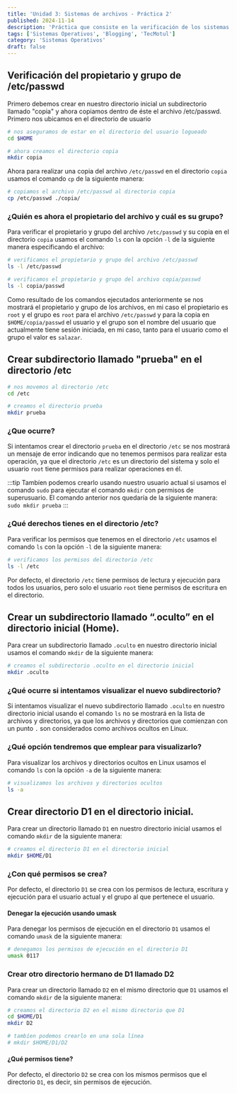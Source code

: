 ```yaml
---
title: 'Unidad 3: Sistemas de archivos - Práctica 2'
published: 2024-11-14
description: 'Práctica que consiste en la verificación de los sistemas de archivos en Linux (permisos, propietarios, etc.)'
tags: ['Sistemas Operativos', 'Blogging', 'TecMotul']
category: 'Sistemas Operativos'
draft: false
---
```


## Verificación del propietario y grupo de /etc/passwd

Primero debemos crear en nuestro directorio inicial un subdirectorio llamado "copia" y ahora copiamos dentro de éste el archivo /etc/passwd.
Primero nos ubicamos en el directorio de usuario

```bash
# nos aseguramos de estar en el directorio del usuario logueado
cd $HOME

# ahora creamos el directorio copia
mkdir copia
```

Ahora para realizar una copia del archivo `/etc/passwd` en el directorio `copia` usamos el comando `cp` de la siguiente manera:

```bash
# copiamos el archivo /etc/passwd al directorio copia
cp /etc/passwd ./copia/
```

### ¿Quién es ahora el propietario del archivo y cuál es su grupo?

Para verificar el propietario y grupo del archivo `/etc/passwd` y su copia en el directorio `copia` usamos el comando `ls` con la opción `-l` de la siguiente manera especificando el archivo:

```bash
# verificamos el propietario y grupo del archivo /etc/passwd
ls -l /etc/passwd

# verificamos el propietario y grupo del archivo copia/passwd
ls -l copia/passwd
```

Como resultado de los comandos ejecutados anteriormente se nos mostrará el propietario y grupo de los archivos, en mi caso el propietario es `root` y el grupo es `root` para el archivo `/etc/passwd` y para la copia en `$HOME/copia/passwd` el usuario y el grupo son el nombre del usuario que actualmente tiene sesión iniciada, en mi caso, tanto para el usuario como el grupo el valor es `salazar`.

## Crear subdirectorio llamado "prueba" en el directorio /etc

```bash
# nos movemos al directorio /etc
cd /etc

# creamos el directorio prueba
mkdir prueba
```

### ¿Que ocurre?

Si intentamos crear el directorio `prueba` en el directorio `/etc` se nos mostrará un mensaje de error indicando que no tenemos permisos para realizar esta operación, ya que el directorio `/etc` es un directorio del sistema y solo el usuario `root` tiene permisos para realizar operaciones en él.

:::tip
Tambíen podemos crearlo usando nuestro usuario actual si usamos el comando `sudo` para ejecutar el comando `mkdir` con permisos de superusuario. El comando anterior nos quedaría de la siguiente manera: `sudo mkdir prueba`
:::

### ¿Qué derechos tienes en el directorio /etc?

Para verificar los permisos que tenemos en el directorio `/etc` usamos el comando `ls` con la opción `-l` de la siguiente manera:

```bash
# verificamos los permisos del directorio /etc
ls -l /etc
```

Por defecto, el directorio `/etc` tiene permisos de lectura y ejecución para todos los usuarios, pero solo el usuario `root` tiene permisos de escritura en el directorio.

## Crear un subdirectorio llamado “.oculto” en el directorio inicial (Home).

Para crear un subdirectorio llamado `.oculto` en nuestro directorio inicial usamos el comando `mkdir` de la siguiente manera:

```bash
# creamos el subdirectorio .oculto en el directorio inicial
mkdir .oculto
```

### ¿Qué ocurre si intentamos visualizar el nuevo subdirectorio?

Si intentamos visualizar el nuevo subdirectorio llamado `.oculto` en nuestro directorio inicial usando el comando `ls` no se mostrará en la lista de archivos y directorios, ya que los archivos y directorios que comienzan con un punto `.` son considerados como archivos ocultos en Linux.

### ¿Qué opción tendremos que emplear para visualizarlo?

Para visualizar los archivos y directorios ocultos en Linux usamos el comando `ls` con la opción `-a` de la siguiente manera:

```bash
# visualizamos los archivos y directorios ocultos
ls -a
```

## Crear directorio D1 en el directorio inicial.

Para crear un directorio llamado `D1` en nuestro directorio inicial usamos el comando `mkdir` de la siguiente manera:

```bash
# creamos el directorio D1 en el directorio inicial
mkdir $HOME/D1
```

### ¿Con qué permisos se crea?

Por defecto, el directorio `D1` se crea con los permisos de lectura, escritura y ejecución para el usuario actual y el grupo al que pertenece el usuario.

#### Denegar la ejecución usando umask

Para denegar los permisos de ejecución en el directorio `D1` usamos el comando `umask` de la siguiente manera:

```bash
# denegamos los permisos de ejecución en el directorio D1
umask 0117
```

### Crear otro directorio hermano de D1 llamado D2

Para crear un directorio llamado `D2` en el mismo directorio que `D1` usamos el comando `mkdir` de la siguiente manera:

```bash
# creamos el directorio D2 en el mismo directorio que D1
cd $HOME/D1
mkdir D2

# tambíen podemos crearlo en una sola línea
# mkdir $HOME/D1/D2
```

#### ¿Qué permisos tiene?

Por defecto, el directorio `D2` se crea con los mismos permisos que el directorio `D1`, es decir, sin permisos de ejecución.
